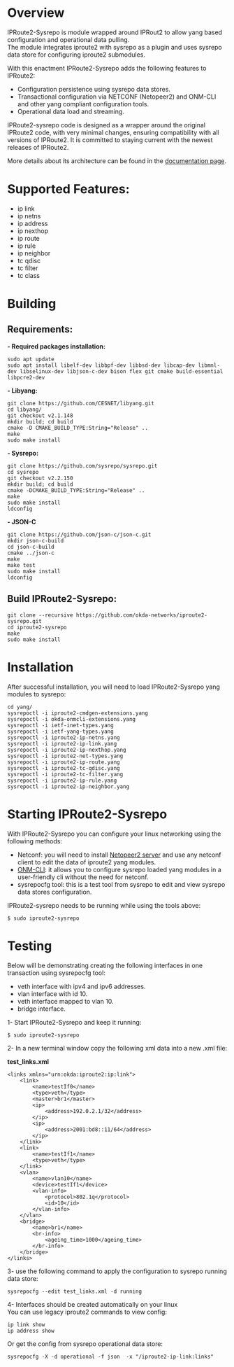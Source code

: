 # Overview
IPRoute2-Sysrepo is module wrapped around IPRout2 to allow yang based configuration and operational data pulling.  
The module integrates iproute2 with sysrepo as a plugin and uses sysrepo data store for configuring iproute2 submodules.  

With this enactment IPRoute2-Sysrepo adds the following features to IPRoute2:  
- Configuration persistence using sysrepo data stores.
- Transactional configuration via NETCONF (Netopeer2) and ONM-CLI and other yang compliant configuration tools.
- Operational data load and streaming.

IPRoute2-sysrepo code is designed as a wrapper around the original IPRoute2 code, with very minimal changes, ensuring compatibility with all versions of IPRoute2. It is committed to staying current with the newest releases of IPRoute2.  
  
More details about its architecture can be found in the [documentation page](https://docs.okdanetworks.com/onm/IPRoute2-Sysrepo/overview).  

# Supported Features:
- ip link
- ip netns
- ip address
- ip nexthop
- ip route
- ip rule
- ip neighbor
- tc qdisc
- tc filter
- tc class


# Building

## Requirements:

**- Required packages installation:**
```
sudo apt update
sudo apt install libelf-dev libbpf-dev libbsd-dev libcap-dev libmnl-dev libselinux-dev libjson-c-dev bison flex git cmake build-essential libpcre2-dev
```

**- Libyang:**
```
git clone https://github.com/CESNET/libyang.git
cd libyang/
git checkout v2.1.148
mkdir build; cd build
cmake -D CMAKE_BUILD_TYPE:String="Release" ..
make
sudo make install
```

**- Sysrepo:**
```
git clone https://github.com/sysrepo/sysrepo.git
cd sysrepo
git checkout v2.2.150
mkdir build; cd build
cmake -DCMAKE_BUILD_TYPE:String="Release" ..
make
sudo make install
ldconfig
``` 

**- JSON-C**
```
git clone https://github.com/json-c/json-c.git
mkdir json-c-build
cd json-c-build
cmake ../json-c
make
make test
sudo make install
ldconfig
```

## Build IPRoute2-Sysrepo:
```
git clone --recursive https://github.com/okda-networks/iproute2-sysrepo.git
cd iproute2-sysrepo
make
sudo make install
```

# Installation

After successful installation, you will need to load IPRoute2-Sysrepo yang modules to sysrepo:
```
cd yang/
sysrepoctl -i iproute2-cmdgen-extensions.yang
sysrepoctl -i okda-onmcli-extensions.yang
sysrepoctl -i ietf-inet-types.yang
sysrepoctl -i ietf-yang-types.yang
sysrepoctl -i iproute2-ip-netns.yang
sysrepoctl -i iproute2-ip-link.yang
sysrepoctl -i iproute2-ip-nexthop.yang
sysrepoctl -i iproute2-net-types.yang
sysrepoctl -i iproute2-ip-route.yang
sysrepoctl -i iproute2-tc-qdisc.yang
sysrepoctl -i iproute2-tc-filter.yang
sysrepoctl -i iproute2-ip-rule.yang
sysrepoctl -i iproute2-ip-neighbor.yang
```

# Starting IPRoute2-Sysrepo
With IPRoute2-Sysrepo you can configure your linux networking using the following methods:  
- Netconf: you will need to install [Netopeer2 server](https://github.com/CESNET/netopeer2) and use any netconf client to edit the data of iproute2 yang modules.
- [ONM-CLI](https://github.com/okda-networks/onm-cli): it allows you to configure sysrepo loaded yang modules in a user-friendly cli without the need for netconf.
- sysrepocfg tool: this is a test tool from sysrepo to edit and view sysrepo data stores configuration.

IPRoute2-sysrepo needs to be running while using the tools above:
```
$ sudo iproute2-sysrepo
```

# Testing
Below will be demonstrating creating the following interfaces in one transaction using sysrepocfg tool:  
- veth interface with ipv4 and ipv6 addresses.
- vlan interface with id 10.
- veth interface mapped to vlan 10.
- bridge interface.

1- Start IPRoute2-Sysrepo and keep it running:
```
$ sudo iproute2-sysrepo
```

2- In a new terminal window copy the following xml data into a new .xml file:  
  
**test_links.xml**
```
<links xmlns="urn:okda:iproute2:ip:link">
    <link>
        <name>testIf0</name>
        <type>veth</type>
        <master>br1</master>
        <ip>
            <address>192.0.2.1/32</address>
        </ip>
        <ip>
            <address>2001:bd8::11/64</address>
        </ip>
    </link>
    <link>
        <name>testIf1</name>
        <type>veth</type>
    </link>
    <vlan>
        <name>vlan10</name>
        <device>testIf1</device>
        <vlan-info>
            <protocol>802.1q</protocol>
            <id>10</id>
        </vlan-info>
    </vlan>
    <bridge>
        <name>br1</name>
        <br-info>
            <ageing_time>1000</ageing_time>
        </br-info>
    </bridge>
</links>
```

3- use the following command to apply the configuration to sysrepo running data store:
```
sysrepocfg --edit test_links.xml -d running
```

4- Interfaces should be created automatically on your linux  
You can use legacy iproute2 commands to view config:
```
ip link show
ip address show
```

Or get the config from sysrepo operational data store:
```
sysrepocfg -X -d operational -f json  -x "/iproute2-ip-link:links"
```
